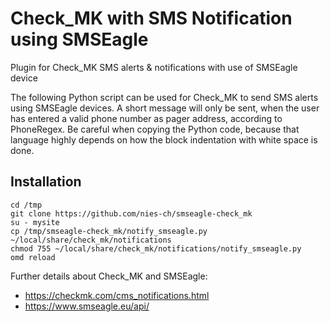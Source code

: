 # Check_MK with SMS Notification using SMSEagle
Plugin for Check_MK SMS alerts &amp; notifications with use of SMSEagle device

The following Python script can be used for Check_MK to send SMS alerts using SMSEagle devices. A short message will only be sent, when the user has entered a valid phone number as pager address, according to PhoneRegex. Be careful when copying the Python code, because that language highly depends on how the block indentation with white space is done.

## Installation

```
cd /tmp
git clone https://github.com/nies-ch/smseagle-check_mk
su - mysite
cp /tmp/smseagle-check_mk/notify_smseagle.py ~/local/share/check_mk/notifications
chmod 755 ~/local/share/check_mk/notifications/notify_smseagle.py
omd reload
```

Further details about Check_MK and SMSEagle:  
- https://checkmk.com/cms_notifications.html
- https://www.smseagle.eu/api/
